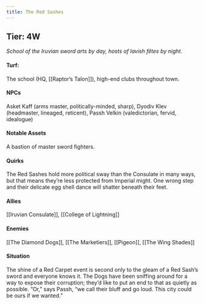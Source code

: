 ```yaml
---
title: The Red Sashes
---
```


## Tier: 4W
*School of the Iruvian sword arts by day, hosts of lavish fêtes by night.*

#### **Turf**:
The school (HQ, [[Raptor’s Talon]]), high-end clubs throughout town. 

#### **NPCs**
Asket Kaff (arms master, politically-minded, sharp), Dyodiv Klev (headmaster, lineaged, reticent), Passh Velkin (valedictorian, fervid, idealogue)

#### **Notable Assets**
A bastion of master sword fighters. 

#### **Quirks**
The Red Sashes hold more political sway than the Consulate in many ways, but that means they’re less protected from Imperial might. One wrong step and their delicate egg shell dance will shatter beneath their feet. 

#### **Allies**
[[Iruvian Consulate]], [[College of Lightning]]

#### **Enemies**
[[The Diamond Dogs]], [[The Marketiers]], [[Pigeon]], [[The Wing Shades]]

#### **Situation**
The shine of a Red Carpet event is second only to the gleam of a Red Sash’s sword and everyone knows it. The Dogs have been sniffing around for a way to expose their corruption; they’d like to put an end to that as quietly as possible. “Or,” says Passh, “we call their bluff and go loud. This city could be ours if we wanted.”